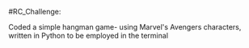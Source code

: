 #RC_Challenge:

Coded a simple hangman game- using Marvel's Avengers characters, written in Python to be employed in the terminal
